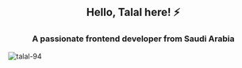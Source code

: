 <h2 align="center">Hello, Talal here! ⚡️</h2>
<h3 align="center">A passionate frontend developer from Saudi Arabia</h3>

<p align="left"> <img src="https://komarev.com/ghpvc/?username=talal-94&label=Profile%20views&color=0e75b6&style=flat" alt="talal-94" /> </p>

